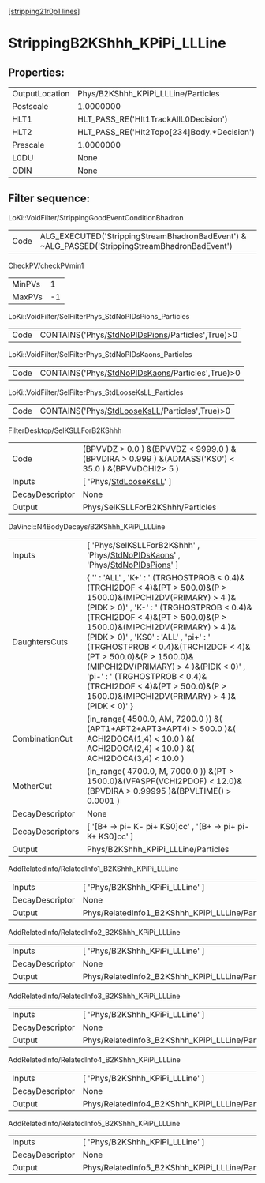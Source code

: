 [[stripping21r0p1 lines]](./stripping21r0p1-index)

# StrippingB2KShhh_KPiPi_LLLine

## Properties:

|                |                                               |
|----------------|-----------------------------------------------|
| OutputLocation | Phys/B2KShhh_KPiPi_LLLine/Particles           |
| Postscale      | 1.0000000                                     |
| HLT1           | HLT_PASS_RE('Hlt1TrackAllL0Decision')         |
| HLT2           | HLT_PASS_RE('Hlt2Topo[234]Body.\*Decision') |
| Prescale       | 1.0000000                                     |
| L0DU           | None                                          |
| ODIN           | None                                          |

## Filter sequence:

LoKi::VoidFilter/StrippingGoodEventConditionBhadron

|      |                                                                                                |
|------|------------------------------------------------------------------------------------------------|
| Code | ALG_EXECUTED('StrippingStreamBhadronBadEvent') & ~ALG_PASSED('StrippingStreamBhadronBadEvent') |

CheckPV/checkPVmin1

|        |     |
|--------|-----|
| MinPVs | 1   |
| MaxPVs | -1  |

LoKi::VoidFilter/SelFilterPhys_StdNoPIDsPions_Particles

|      |                                                                                                       |
|------|-------------------------------------------------------------------------------------------------------|
| Code | CONTAINS('Phys/[StdNoPIDsPions](./stripping21r0p1-commonparticles-stdnopidspions)/Particles',True)\>0 |

LoKi::VoidFilter/SelFilterPhys_StdNoPIDsKaons_Particles

|      |                                                                                                       |
|------|-------------------------------------------------------------------------------------------------------|
| Code | CONTAINS('Phys/[StdNoPIDsKaons](./stripping21r0p1-commonparticles-stdnopidskaons)/Particles',True)\>0 |

LoKi::VoidFilter/SelFilterPhys_StdLooseKsLL_Particles

|      |                                                                                                   |
|------|---------------------------------------------------------------------------------------------------|
| Code | CONTAINS('Phys/[StdLooseKsLL](./stripping21r0p1-commonparticles-stdlooseksll)/Particles',True)\>0 |

FilterDesktop/SelKSLLForB2KShhh

|                 |                                                                                                        |
|-----------------|--------------------------------------------------------------------------------------------------------|
| Code            | (BPVVDZ \> 0.0 ) &(BPVVDZ \< 9999.0 ) &(BPVDIRA \> 0.999 ) &(ADMASS('KS0') \< 35.0 ) &(BPVVDCHI2\> 5 ) |
| Inputs          | [ 'Phys/[StdLooseKsLL](./stripping21r0p1-commonparticles-stdlooseksll)' ]                            |
| DecayDescriptor | None                                                                                                   |
| Output          | Phys/SelKSLLForB2KShhh/Particles                                                                       |

DaVinci::N4BodyDecays/B2KShhh_KPiPi_LLLine

|                  |                                                                                                                                                                                                                                                                                                                                                                                                                                                                                                                      |
|------------------|----------------------------------------------------------------------------------------------------------------------------------------------------------------------------------------------------------------------------------------------------------------------------------------------------------------------------------------------------------------------------------------------------------------------------------------------------------------------------------------------------------------------|
| Inputs           | [ 'Phys/SelKSLLForB2KShhh' , 'Phys/[StdNoPIDsKaons](./stripping21r0p1-commonparticles-stdnopidskaons)' , 'Phys/[StdNoPIDsPions](./stripping21r0p1-commonparticles-stdnopidspions)' ]                                                                                                                                                                                                                                                                                                                               |
| DaughtersCuts    | { '' : 'ALL' , 'K+' : ' (TRGHOSTPROB \< 0.4)&(TRCHI2DOF \< 4)&(PT \> 500.0)&(P \> 1500.0)&(MIPCHI2DV(PRIMARY) \> 4 )&(PIDK \> 0)' , 'K-' : ' (TRGHOSTPROB \< 0.4)&(TRCHI2DOF \< 4)&(PT \> 500.0)&(P \> 1500.0)&(MIPCHI2DV(PRIMARY) \> 4 )&(PIDK \> 0)' , 'KS0' : 'ALL' , 'pi+' : ' (TRGHOSTPROB \< 0.4)&(TRCHI2DOF \< 4)&(PT \> 500.0)&(P \> 1500.0)&(MIPCHI2DV(PRIMARY) \> 4 )&(PIDK \< 0)' , 'pi-' : ' (TRGHOSTPROB \< 0.4)&(TRCHI2DOF \< 4)&(PT \> 500.0)&(P \> 1500.0)&(MIPCHI2DV(PRIMARY) \> 4 )&(PIDK \< 0)' } |
| CombinationCut   | (in_range( 4500.0, AM, 7200.0 )) &( (APT1+APT2+APT3+APT4) \> 500.0 )&( ACHI2DOCA(1,4) \< 10.0 ) &( ACHI2DOCA(2,4) \< 10.0 ) &( ACHI2DOCA(3,4) \< 10.0 )                                                                                                                                                                                                                                                                                                                                                              |
| MotherCut        | (in_range( 4700.0, M, 7000.0 )) &(PT \> 1500.0)&(VFASPF(VCHI2PDOF) \< 12.0)&(BPVDIRA \> 0.99995 )&(BPVLTIME() \> 0.0001 )                                                                                                                                                                                                                                                                                                                                                                                            |
| DecayDescriptor  | None                                                                                                                                                                                                                                                                                                                                                                                                                                                                                                                 |
| DecayDescriptors | [ '[B+ -\> pi+ K- pi+ KS0]cc' , '[B+ -\> pi+ pi- K+ KS0]cc' ]                                                                                                                                                                                                                                                                                                                                                                                                                                                  |
| Output           | Phys/B2KShhh_KPiPi_LLLine/Particles                                                                                                                                                                                                                                                                                                                                                                                                                                                                                  |

AddRelatedInfo/RelatedInfo1_B2KShhh_KPiPi_LLLine

|                 |                                                  |
|-----------------|--------------------------------------------------|
| Inputs          | [ 'Phys/B2KShhh_KPiPi_LLLine' ]                |
| DecayDescriptor | None                                             |
| Output          | Phys/RelatedInfo1_B2KShhh_KPiPi_LLLine/Particles |

AddRelatedInfo/RelatedInfo2_B2KShhh_KPiPi_LLLine

|                 |                                                  |
|-----------------|--------------------------------------------------|
| Inputs          | [ 'Phys/B2KShhh_KPiPi_LLLine' ]                |
| DecayDescriptor | None                                             |
| Output          | Phys/RelatedInfo2_B2KShhh_KPiPi_LLLine/Particles |

AddRelatedInfo/RelatedInfo3_B2KShhh_KPiPi_LLLine

|                 |                                                  |
|-----------------|--------------------------------------------------|
| Inputs          | [ 'Phys/B2KShhh_KPiPi_LLLine' ]                |
| DecayDescriptor | None                                             |
| Output          | Phys/RelatedInfo3_B2KShhh_KPiPi_LLLine/Particles |

AddRelatedInfo/RelatedInfo4_B2KShhh_KPiPi_LLLine

|                 |                                                  |
|-----------------|--------------------------------------------------|
| Inputs          | [ 'Phys/B2KShhh_KPiPi_LLLine' ]                |
| DecayDescriptor | None                                             |
| Output          | Phys/RelatedInfo4_B2KShhh_KPiPi_LLLine/Particles |

AddRelatedInfo/RelatedInfo5_B2KShhh_KPiPi_LLLine

|                 |                                                  |
|-----------------|--------------------------------------------------|
| Inputs          | [ 'Phys/B2KShhh_KPiPi_LLLine' ]                |
| DecayDescriptor | None                                             |
| Output          | Phys/RelatedInfo5_B2KShhh_KPiPi_LLLine/Particles |
